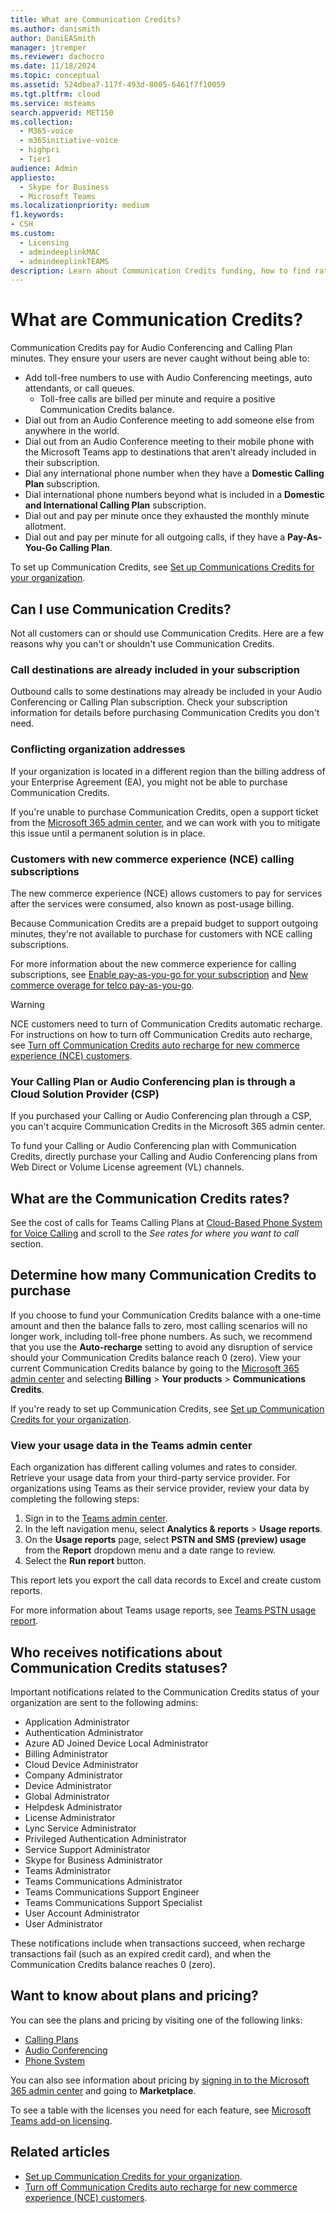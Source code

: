 ```yaml
---
title: What are Communication Credits?
ms.author: danismith
author: DaniEASmith
manager: jtremper
ms.reviewer: dachocro
ms.date: 11/18/2024
ms.topic: conceptual
ms.assetid: 524dbea7-117f-493d-8005-6461f7f10059
ms.tgt.pltfrm: cloud
ms.service: msteams
search.appverid: MET150
ms.collection: 
  - M365-voice
  - m365initiative-voice
  - highpri
  - Tier1
audience: Admin
appliesto: 
  - Skype for Business
  - Microsoft Teams
ms.localizationpriority: medium
f1.keywords:
- CSH
ms.custom: 
  - Licensing
  - admindeeplinkMAC
  - admindeeplinkTEAMS
description: Learn about Communication Credits funding, how to find rates, and which services you receive.
---
```


# What are Communication Credits?

Communication Credits pay for Audio Conferencing and Calling Plan minutes. They ensure your users are never caught without being able to:
  
- Add toll-free numbers to use with Audio Conferencing meetings, auto attendants, or call queues.
  - Toll-free calls are billed per minute and require a positive Communication Credits balance.
- Dial out from an Audio Conference meeting to add someone else from anywhere in the world.
- Dial out from an Audio Conference meeting to their mobile phone with the Microsoft Teams app to destinations that aren't already included in their subscription.
- Dial any international phone number when they have a **Domestic Calling Plan** subscription.
- Dial international phone numbers beyond what is included in a **Domestic and International Calling Plan** subscription.
- Dial out and pay per minute once they exhausted the monthly minute allotment.
- Dial out and pay per minute for all outgoing calls, if they have a **Pay-As-You-Go Calling Plan**.

To set up Communication Credits, see [Set up Communications Credits for your organization](set-up-communications-credits-for-your-organization.md).

## Can I use Communication Credits?

Not all customers can or should use Communication Credits. Here are a few reasons why you can't or shouldn't use Communication Credits.

### Call destinations are already included in your subscription

Outbound calls to some destinations may already be included in your Audio Conferencing or Calling Plan subscription. Check your subscription information for details before purchasing Communication Credits you don't need.
  
### Conflicting organization addresses

If your organization is located in a different region than the billing address of your Enterprise Agreement (EA), you might not be able to purchase Communication Credits.

If you're unable to purchase Communication Credits, open a support ticket from the [Microsoft 365 admin center](https://go.microsoft.com/fwlink/p/?linkid=2166757), and we can work with you to mitigate this issue until a permanent solution is in place.

### Customers with new commerce experience (NCE) calling subscriptions

The new commerce experience (NCE) allows customers to pay for services after the services were consumed, also known as post-usage billing.

Because Communication Credits are a prepaid budget to support outgoing minutes, they're not available to purchase for customers with NCE calling subscriptions.

For more information about the new commerce experience for calling subscriptions, see [Enable pay-as-you-go for your subscription](/microsoft-365/commerce/subscriptions/manage-pay-as-you-go-services) and [New commerce overage for telco pay-as-you-go](/partner-center/new-commerce-telco-payg).

> [!WARNING]
> NCE customers need to turn of Communication Credits automatic recharge. For instructions on how to turn off Communication Credits auto recharge, see [Turn off Communication Credits auto recharge for new commerce experience (NCE) customers](turn-off-communication-credits-auto-recharge-for-nce-customers.md).

### Your Calling Plan or Audio Conferencing plan is through a Cloud Solution Provider (CSP)

If you purchased your Calling or Audio Conferencing plan through a CSP, you can't acquire Communication Credits in the Microsoft 365 admin center.

To fund your Calling or Audio Conferencing plan with Communication Credits, directly purchase your Calling and Audio Conferencing plans from Web Direct or Volume License agreement (VL) channels.

## What are the Communication Credits rates?

See the cost of calls for Teams Calling Plans at [Cloud-Based Phone System for Voice Calling](https://go.microsoft.com/fwlink/p/?LinkId=799523) and scroll to the *See rates for where you want to call* section.
  
## Determine how many Communication Credits to purchase

If you choose to fund your Communication Credits balance with a one-time amount and then the balance falls to zero, most calling scenarios will no longer work, including toll-free phone numbers. As such, we recommend that you use the **Auto-recharge** setting to avoid any disruption of service should your Communication Credits balance reach 0 (zero). View your current Communication Credits balance by going to the [Microsoft 365 admin center](https://go.microsoft.com/fwlink/p/?linkid=2024339) and selecting **Billing** > **Your products** > **Communications Credits**.
  
If you're ready to set up Communication Credits, see [Set up Communication Credits for your organization](set-up-communications-credits-for-your-organization.md).

### View your usage data in the Teams admin center

Each organization has different calling volumes and rates to consider. Retrieve your usage data from your third-party service provider. For organizations using Teams as their service provider, review your data by completing the following steps:

1. Sign in to the [Teams admin center](https://go.microsoft.com/fwlink/p/?linkid=2066851).
1. In the left navigation menu, select **Analytics & reports** > **Usage reports**.
1. On the **Usage reports** page, select **PSTN and SMS (preview) usage** from the **Report** dropdown menu and a date range to review.
1. Select the **Run report** button.
  
This report lets you export the call data records to Excel and create custom reports.

For more information about Teams usage reports, see [Teams PSTN usage report](teams-analytics-and-reports/pstn-usage-report.md).

## Who receives notifications about Communication Credits statuses?

Important notifications related to the Communication Credits status of your organization are sent to the following admins:

- Application Administrator
- Authentication Administrator
- Azure AD Joined Device Local Administrator
- Billing Administrator
- Cloud Device Administrator
- Company Administrator
- Device Administrator
- Global Administrator
- Helpdesk Administrator
- License Administrator
- Lync Service Administrator
- Privileged Authentication Administrator
- Service Support Administrator
- Skype for Business Administrator
- Teams Administrator
- Teams Communications Administrator
- Teams Communications Support Engineer
- Teams Communications Support Specialist
- User Account Administrator
- User Administrator

These notifications include when transactions succeed, when recharge transactions fail (such as an expired credit card), and when the Communication Credits balance reaches 0 (zero).
  
## Want to know about plans and pricing?

You can see the plans and pricing by visiting one of the following links:
  
- [Calling Plans](https://go.microsoft.com/fwlink/?linkid=799761)
- [Audio Conferencing](https://go.microsoft.com/fwlink/?linkid=799762)
- [Phone System](https://go.microsoft.com/fwlink/?linkid=799763 )

You can also see information about pricing by [signing in to the Microsoft 365 admin center](https://go.microsoft.com/fwlink/p/?linkid=2024339) and going to **Marketplace**.
  
To see a table with the licenses you need for each feature, see [Microsoft Teams add-on licensing](./teams-add-on-licensing/microsoft-teams-add-on-licensing.md).

## Related articles

- [Set up Communication Credits for your organization](set-up-communications-credits-for-your-organization.md).
- [Turn off Communication Credits auto recharge for new commerce experience (NCE) customers](turn-off-communication-credits-auto-recharge-for-nce-customers.md).
